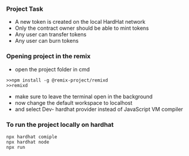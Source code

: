 ### Project Task


- A new token is created on the local HardHat network
- Only the contract owner should be able to mint tokens
- Any user can transfer tokens
- Any user can burn tokens


### Opening project in the remix
- open the project folder in cmd


```shell
>>npm install -g @remix-project/remixd
>>remixd
```

- make sure to leave the terminal open in the background
- now change the default workspace to localhost
- and select Dev- hardhat provider instead of JavaScript VM compiler
 
### To run the project locally on hardhat

```shell
npx hardhat comiple
npx hardhat node
npx run
```
